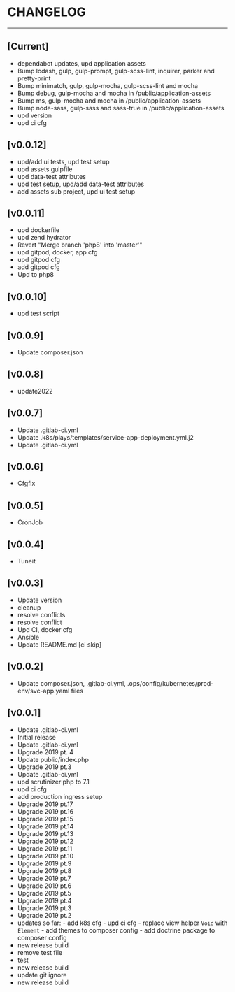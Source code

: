 # CHANGELOG
----------------------

## [Current]
 * dependabot updates, upd application assets
 * Bump lodash, gulp, gulp-prompt, gulp-scss-lint, inquirer, parker and pretty-print
 * Bump minimatch, gulp, gulp-mocha, gulp-scss-lint and mocha
 * Bump debug, gulp-mocha and mocha in /public/application-assets
 * Bump ms, gulp-mocha and mocha in /public/application-assets
 * Bump node-sass, gulp-sass and sass-true in /public/application-assets
 * upd version
 * upd ci cfg

## [v0.0.12]
 * upd/add ui tests, upd test setup
 * upd assets gulpfile
 * upd data-test attributes
 * upd test setup, upd/add data-test attributes
 * add assets sub project, upd ui test setup

## [v0.0.11]
 * upd dockerfile
 * upd zend hydrator
 * Revert "Merge branch 'php8' into 'master'"
 * upd gitpod, docker, app cfg
 * upd gitpod cfg
 * add gitpod cfg
 * Upd to php8

## [v0.0.10]
 * upd test script

## [v0.0.9]
 * Update composer.json

## [v0.0.8]
 * update2022

## [v0.0.7]
 * Update .gitlab-ci.yml
 * Update .k8s/plays/templates/service-app-deployment.yml.j2
 * Update .gitlab-ci.yml

## [v0.0.6]
 * Cfgfix

## [v0.0.5]
 * CronJob

## [v0.0.4]
 * Tuneit

## [v0.0.3]
 * Update version
 * cleanup
 * resolve conflicts
 * resolve conflict
 * Upd CI, docker cfg
 * Ansible
 * Update README.md [ci skip]

## [v0.0.2]
 * Update composer.json, .gitlab-ci.yml, .ops/config/kubernetes/prod-env/svc-app.yaml files

## [v0.0.1]
 * Update .gitlab-ci.yml
 * Initial release
 * Update .gitlab-ci.yml
 * Upgrade 2019 pt. 4
 * Update public/index.php
 * Upgrade 2019 pt.3
 * Update .gitlab-ci.yml
 * upd scrutinizer php to 7.1
 * upd ci cfg
 * add production ingress setup
 * Upgrade 2019 pt.17
 * Upgrade 2019 pt.16
 * Upgrade 2019 pt.15
 * Upgrade 2019 pt.14
 * Upgrade 2019 pt.13
 * Upgrade 2019 pt.12
 * Upgrade 2019 pt.11
 * Upgrade 2019 pt.10
 * Upgrade 2019 pt.9
 * Upgrade 2019 pt.8
 * Upgrade 2019 pt.7
 * Upgrade 2019 pt.6
 * Upgrade 2019 pt.5
 * Upgrade 2019 pt.4
 * Upgrade 2019 pt.3
 * Upgrade 2019 pt.2
 * updates so far:   - add k8s cfg   - upd ci cfg   - replace view helper `Void` with `Element`   - add themes to composer config   - add doctrine package to composer config
 * new release build
 * remove test file
 * test
 * new release build
 * update git ignore
 * new release build
